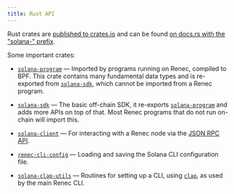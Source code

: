 ```yaml
---
title: Rust API
---
```


Rust crates are [published to crates.io][crates.io] and can be found
[on docs.rs with the "solana-" prefix][docs.rs].

[crates.io]: https://crates.io/search?q=solana-
[docs.rs]: https://docs.rs/releases/search?query=solana-

Some important crates:

- [`solana-program`] &mdash; Imported by programs running on Renec, compiled
  to BPF. This crate contains many fundamental data types and is re-exported from
  [`solana-sdk`], which cannot be imported from a Renec program.

- [`solana-sdk`] &mdash; The basic off-chain SDK, it re-exports
  [`solana-program`] and adds more APIs on top of that. Most Renec programs
  that do not run on-chain will import this.

- [`solana-client`] &mdash; For interacting with a Renec node via the
  [JSON RPC API](jsonrpc-api).

- [`renec-cli-config`] &mdash; Loading and saving the Solana CLI configuration
  file.

- [`solana-clap-utils`] &mdash; Routines for setting up a CLI, using [`clap`],
  as used by the main Renec CLI.

[`solana-program`]: https://docs.rs/solana-program
[`solana-sdk`]: https://docs.rs/solana-sdk
[`solana-client`]: https://docs.rs/solana-client
[`renec-cli-config`]: https://docs.rs/renec-cli-config
[`solana-clap-utils`]: https://docs.rs/solana-clap-utils
[`clap`]: https://docs.rs/clap

